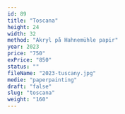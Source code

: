 ```yaml
---
id: 89
title: "Toscana"
height: 24
width: 32
method: "Akryl på Hahnemühle papir"
year: 2023
price: "750"
exPrice: "850"
status: ""
fileName: "2023-tuscany.jpg"
medie: "paperpainting"
draft: "false"
slug: "toscana"
weight: "160"
---
```

